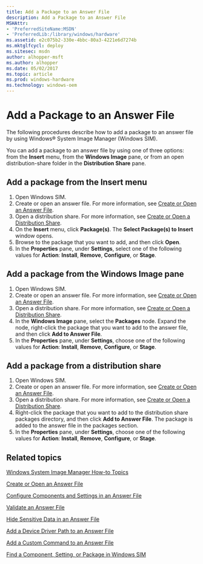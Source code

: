```yaml
---
title: Add a Package to an Answer File
description: Add a Package to an Answer File
MSHAttr:
- 'PreferredSiteName:MSDN'
- 'PreferredLib:/library/windows/hardware'
ms.assetid: e2c075b2-330e-4bbc-80a3-4221e6d7274b
ms.mktglfcycl: deploy
ms.sitesec: msdn
author: alhopper-msft
ms.author: alhopper
ms.date: 05/02/2017
ms.topic: article
ms.prod: windows-hardware
ms.technology: windows-oem
---
```

# Add a Package to an Answer File

The following procedures describe how to add a package to an answer file by using Windows® System Image Manager (Windows SIM).

You can add a package to an answer file by using one of three options: from the **Insert** menu, from the **Windows Image** pane, or from an open distribution-share folder in the **Distribution Share** pane.

## Add a package from the Insert menu

1. Open Windows SIM.
1. Create or open an answer file. For more information, see [Create or Open an Answer File](create-or-open-an-answer-file.md).
1. Open a distribution share. For more information, see [Create or Open a Distribution Share](create-or-open-a-distribution-share.md).
1. On the **Insert** menu, click **Package(s)**. The **Select Package(s) to Insert** window opens.
1. Browse to the package that you want to add, and then click **Open**.
1. In the **Properties** pane, under **Settings**, select one of the following values for **Action**: **Install**, **Remove**, **Configure**, or **Stage**.

## Add a package from the Windows Image pane

1. Open Windows SIM.
1. Create or open an answer file. For more information, see [Create or Open an Answer File](create-or-open-an-answer-file.md).
1. Open a distribution share. For more information, see [Create or Open a Distribution Share](create-or-open-a-distribution-share.md).
1. In the **Windows Image** pane, select the **Packages** node. Expand the node, right-click the package that you want to add to the answer file, and then click **Add to Answer File**.
1. In the **Properties** pane, under **Settings**, choose one of the following values for **Action**: **Install**, **Remove**, **Configure**, or **Stage**.

## Add a package from a distribution share

1. Open Windows SIM.
1. Create or open an answer file. For more information, see [Create or Open an Answer File](create-or-open-an-answer-file.md).
1. Open a distribution share. For more information, see [Create or Open a Distribution Share](create-or-open-a-distribution-share.md).
1. Right-click the package that you want to add to the distribution share packages directory, and then click **Add to Answer File**. The package is added to the answer file in the packages section.
1. In the **Properties** pane, under **Settings**, choose one of the following values for **Action**: **Install**, **Remove**, **Configure**, or **Stage**.

## Related topics

[Windows System Image Manager How-to Topics](windows-system-image-manager-how-to-topics.md)

[Create or Open an Answer File](create-or-open-an-answer-file.md)

[Configure Components and Settings in an Answer File](configure-components-and-settings-in-an-answer-file.md)

[Validate an Answer File](validate-an-answer-file.md)

[Hide Sensitive Data in an Answer File](hide-sensitive-data-in-an-answer-file.md)

[Add a Device Driver Path to an Answer File](add-a-device-driver-path-to-an-answer-file.md)

[Add a Custom Command to an Answer File](add-a-custom-command-to-an-answer-file.md)

[Find a Component, Setting, or Package in Windows SIM](find-a-component-setting-or-package-in-windows-sim.md)
